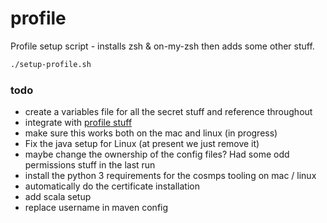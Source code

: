 # profile

Profile setup script - installs zsh & on-my-zsh then adds some other stuff.

```bash
./setup-profile.sh
```

### todo

* create a variables file for all the secret stuff and reference throughout
* integrate with [profile stuff](https://github.com/phillipbarron/dev-env)
* make sure this works both on the mac and linux (in progress)
* Fix the java setup for Linux (at present we just remove it)
* maybe change the ownership of the config files? Had some odd permissions stuff in the last run
* install the python 3 requirements for the cosmps tooling on mac / linux
* automatically do the certificate installation
* add scala setup
* replace username in maven config

